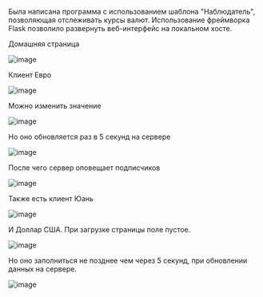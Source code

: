 Была написана программа с использованием шаблона "Наблюдатель", позволяющая отслеживать курсы валют. Использование фреймворка Flask позволило развернуть веб-интерфейс на локальном хосте.

Домашняя страница

![image](https://github.com/user-attachments/assets/363012ac-4b22-4922-ae92-eb709d72c9ca)


Клиент Евро

![image](https://github.com/user-attachments/assets/5b6f2285-1a3a-4210-b9cf-9b19731d5a62)


Можно изменить значение

![image](https://github.com/user-attachments/assets/22a8c53a-0d63-4548-ac2a-e6751e7e59a6)


Но оно обновляется раз в 5 секунд на сервере

![image](https://github.com/user-attachments/assets/018e8551-e190-4bf1-880f-fa34b79ac7c7)


После чего сервер оповещает подписчиков

![image](https://github.com/user-attachments/assets/fcf7c430-05c2-49cf-8e8a-1a9508eea39d)


Также есть клиент Юань

![image](https://github.com/user-attachments/assets/4b30c848-9a04-4b62-a775-4af19f0b8d7d)


И Доллар США. При загрузке страницы поле пустое.

![image](https://github.com/user-attachments/assets/d91199c1-bee9-4eb0-b0db-e5f7eb418f4b)


Но оно заполниться не позднее чем через 5 секунд, при обновлении данных на сервере.

![image](https://github.com/user-attachments/assets/40d75218-4193-434e-b773-b791770312ee)
